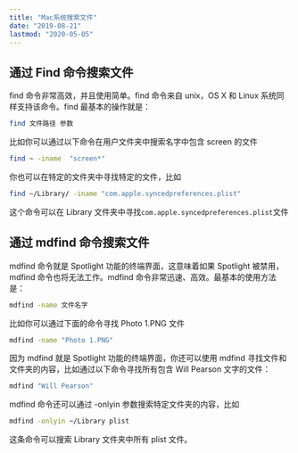 ```yaml
---
title: "Mac系统搜索文件"
date: "2019-08-21"
lastmod: "2020-05-05"
---
```


## 通过 Find 命令搜索文件

find 命令非常高效，并且使用简单。find 命令来自 unix，OS X 和 Linux 系统同样支持该命令。find 最基本的操作就是：
```sh
find 文件路径 参数
```

比如你可以通过以下命令在用户文件夹中搜索名字中包含 screen 的文件

```sh
find ~ -iname  "screen*"
```

你也可以在特定的文件夹中寻找特定的文件，比如

```sh
find ~/Library/ -iname "com.apple.syncedpreferences.plist"
```

这个命令可以在 Library 文件夹中寻找`com.apple.syncedpreferences.plist`文件

## 通过 mdfind 命令搜索文件

mdfind 命令就是 Spotlight 功能的终端界面，这意味着如果 Spotlight 被禁用，mdfind 命令也将无法工作。mdfind 命令非常迅速、高效。最基本的使用方法是：

```sh
mdfind -name 文件名字
```

比如你可以通过下面的命令寻找 Photo 1.PNG 文件

```sh
mdfind -name "Photo 1.PNG"
```

因为 mdfind 就是 Spotlight 功能的终端界面，你还可以使用 mdfind 寻找文件和文件夹的内容，比如通过以下命令寻找所有包含 Will Pearson 文字的文件：

```sh
mdfind "Will Pearson"
```

mdfind 命令还可以通过 -onlyin 参数搜索特定文件夹的内容，比如

```sh
mdfind -onlyin ~/Library plist
```

这条命令可以搜索 Library 文件夹中所有 plist 文件。

